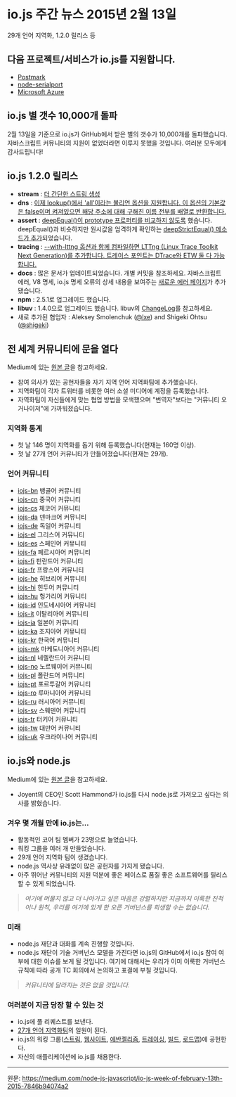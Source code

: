 # io.js 주간 뉴스 2015년 2월 13일
<!--
29 language localization effort, 1.2.0 release, and much more.
-->
29개 언어 지역화, 1.2.0 릴리스 등

<!--
io.js support added by…
-->
## 다음 프로젝트/서비스가 io.js를 지원합니다.

- [Postmark](http://blog.postmarkapp.com/post/110829734198/its-official-were-getting-cozy-with-node-js)
- [node-serialport](https://github.com/voodootikigod/node-serialport/issues/439)
- [Microsoft Azure](http://azure.microsoft.com/en-us/documentation/articles/web-sites-nodejs-iojs/)

<!--
io.js breaks 10,000 stars on GitHub
-->
## io.js 별 갯수 10,000개 돌파

<!--
On Feb. 13, io.js reached the goal of 10,000 stars on GitHub. We couldn’t have done it without the support of the amazing community behind JavaScript. Thank you alll!
-->
2월 13일을 기준으로 io.js가 GitHub에서 받은 별의 갯수가 10,000개를 돌파했습니다. 자바스크립트 커뮤니티의 지원이 없었더라면 이루지 못했을 것입니다. 여러분 모두에게 감사드립니다!

<!--
io.js 1.2.0 released

stream: Simpler stream construction.
dns: lookup() now supports an ‘all’ boolean option, default to false but when turned on will cause the method to return an array of all resolved names for an address.
assert: Remove prototype property comparison in deepEqual() introduced a deepStrictEqual() method to mirror deepEqual() but performs strict equality checks on primitives.
tracing: Add LTTng (Linux Trace Toolkit Next Generation) when compiled with the —with-lttng option. Trace points match those available for DTrace and ETW.
docs: Lots of doc updates, see individual commits; new Errors page discussing JavaScript errors, V8 specifics, and io.js specific error details.
npm upgrade to 2.5.1
libuv upgrade to 1.4.0, see libuv ChangeLog
Add new collaborators: Aleksey Smolenchuk (@lxe) and Shigeki Ohtsu (@shigeki)
-->
## io.js 1.2.0 릴리스

- **stream**  : [더 간단한 스트림 생성](https://github.com/iojs/readable-stream/issues/102)
- **dns** : [이제 lookup()에서 'all'이라는 불리언 옵션을 지원합니다. 이 옵션의 기본값은 false이며 켜져있으면 해당 주소에 대해 구해진 이름 전부를 배열로 반환합니다.](https://github.com/iojs/io.js/pull/744)
- **assert** : [deepEqual()이 prototype 프로퍼티를 비교하지 않도록](https://github.com/iojs/io.js/pull/636) 했습니다. deepEqual()과 비슷하지만 원시값을 엄격하게 확인하는 [deepStrictEqual() 메소드가 추가](https://github.com/iojs/io.js/pull/639)되었습니다.
- **tracing** : [--with-lttng 옵션과 함께 컴파일하면 LTTng (Linux Trace Toolkit Next Generation)를 추가합니다. 트레이스 포인트는 DTrace와 ETW 둘 다 가능합니다.](https://github.com/iojs/io.js/pull/702)
- **docs** : 많은 문서가 업데이트되었습니다. 개별 커밋을 참조하세요. 자바스크립트 에러, V8 명세, io.js 명세 오류의 상세 내용을 보여주는 [새로운 에러 페이지](https://iojs.org/api/errors.html)가 추가됐습니다.
- **npm** : 2.5.1로 업그레이드 했습니다.
- **libuv** : 1.4.0으로 업그레이드 했습니다. libuv의 [ChangeLog](https://github.com/libuv/libuv/blob/v1.x/ChangeLog)를 참고하세요.
- 새로 추가된 협업자 : Aleksey Smolenchuk ([@lxe](https://github.com/lxe)) and Shigeki Ohtsu ([@shigeki](https://github.com/shigeki))

<!--
Opened our doors to the international community
-->
## 전 세계 커뮤니티에 문을 열다

<!--
View the original article on Medium.

Added interested contributors to teams for their language.
Teams registered Twitter accounts for their teams and other relevant social media accounts.
Teams came up with their own ways of working together, and they became more of “community organizers,” as opposed to just “translators”
-->
Medium에 있는 [원본 글](https://medium.com/@mikeal/how-io-js-built-a-146-person-27-language-localization-effort-in-one-day-65e5b1c49a62)을 참고하세요.

- 참여 의사가 있는 공헌자들을 자기 지역 언어 지역화팀에 추가했습니다.
- 지역화팀이 각자 트위터를 비롯한 여러 소셜 미디어에 계정을 등록했습니다.
- 자역화팀이 자신들에게 맞는 협업 방법을 모색했으며 "번역자"보다는 "커뮤니티 오거나이저"에 가까워졌습니다.

<!--
Stats for Localizations

146 people signed up to help with the localizations the first day (over 160 signed up now)
27 languages communities created the first day (already up to 29)
-->
### 지역화 통계

- 첫 날 146 명이 지역화를 돕기 위해 등록했습니다(현재는 160명 이상).
- 첫 날 27개 언어 커뮤니티가 만들어졌습니다(현재는 29개).

<!--
Language Communities
-->
### 언어 커뮤니티

- [iojs-bn](https://github.com/iojs/iojs-bn) 뱅골어 커뮤니티
- [iojs-cn](https://github.com/iojs/iojs-cn) 중국어 커뮤니티
- [iojs-cs](https://github.com/iojs/iojs-cs) 체코어 커뮤니티
- [iojs-da](https://github.com/iojs/iojs-da) 덴마크어 커뮤니티
- [iojs-de](https://github.com/iojs/iojs-de) 독일어 커뮤니티
- [iojs-el](https://github.com/iojs/iojs-el) 그리스어 커뮤니티
- [iojs-es](https://github.com/iojs/iojs-es) 스페인어 커뮤니티
- [iojs-fa](https://github.com/iojs/iojs-fa) 페르시아어 커뮤니티
- [iojs-fi](https://github.com/iojs/iojs-fi) 핀란드어 커뮤니티
- [iojs-fr](https://github.com/iojs/iojs-fr) 프랑스어 커뮤니티
- [iojs-he](https://github.com/iojs/iojs-he) 히브리어 커뮤니티
- [iojs-hi](https://github.com/iojs/iojs-hi) 힌두어 커뮤니티
- [iojs-hu](https://github.com/iojs/iojs-hu) 헝가리어 커뮤니티
- [iojs-id](https://github.com/iojs/iojs-id) 인도네시아어 커뮤니티
- [iojs-it](https://github.com/iojs/iojs-it) 이탈리아어 커뮤니티
- [iojs-ja](https://github.com/iojs/iojs-ja) 일본어 커뮤니티
- [iojs-ka](https://github.com/iojs/iojs-ka) 조지아어 커뮤니티
- [iojs-kr](https://github.com/iojs/iojs-kr) 한국어 커뮤니티
- [iojs-mk](https://github.com/iojs/iojs-mk) 마케도니아어 커뮤니티
- [iojs-nl](https://github.com/iojs/iojs-nl) 네렐란드어 커뮤니티
- [iojs-no](https://github.com/iojs/iojs-no) 노르웨이어 커뮤니티
- [iojs-pl](https://github.com/iojs/iojs-pl) 폴란드어 커뮤니티
- [iojs-pt](https://github.com/iojs/iojs-pt) 포르투갈어 커뮤니티
- [iojs-ro](https://github.com/iojs/iojs-ro) 루마니아어 커뮤니티
- [iojs-ru](https://github.com/iojs/iojs-ru) 러시아어 커뮤니티
- [iojs-sv](https://github.com/iojs/iojs-sv) 스웨덴어 커뮤니티
- [iojs-tr](https://github.com/iojs/iojs-tr) 터키어 커뮤니티
- [iojs-tw](https://github.com/iojs/iojs-tw) 대만어 커뮤니티
- [iojs-uk](https://github.com/iojs/iojs-uk) 우크라이나어 커뮤니티

<!--
io.js and node.js

View the original article on Medium.
Scott Hammond, CEO of Joyent, expressed his desire to bring io.js back to the node.js.
-->
## io.js와 node.js

Medium에 있는 [원본 글](https://medium.com/@iojs_kr/io-js%EC%99%80-node-js-%EC%9E%AC%EB%8B%A8-9fb487312179)을 참고하세요.

- Joyent의 CEO인 Scott Hammond가 io.js를 다시 node.js로 가져오고 싶다는 의사를 밝혔습니다.

<!--
In only a few months io.js…

Has grown to 23 active core team members
Has several working groups
Has 29 language localization teams,
Has drawn more contributors to the project than we’ve ever had in the history of node.js, and
Has been able to release quality software at a good pace with the support of an exceptional community.
-->
### 겨우 몇 개월 만에 io.js는...

- 활동적인 코어 팀 멤버가 23명으로 늘었습니다.
- 워킹 그룹을 여러 개 만들었습니다.
- 29개 언어 지역화 팀이 생겼습니다.
- node.js 역사상 유래없이 많은 공헌자를 가지게 됐습니다.
- 아주 뛰어난 커뮤니티의 지원 덕분에 좋은 페이스로 품질 좋은 소프트웨어를 릴리스 할 수 있게 되었습니다.

<!--
We are eager to put this all behind us but we can’t sacrifice the progress we’ve made or the principles and open governance that got us here.
-->
> *여기에 머물지 않고 더 나아가고 싶은 마음은 강렬하지만 지금까지 이룩한 진척이나 원칙, 우리를 여기에 있게 한 오픈 거버넌스를 희생할 수는 없습니다.*

<!--
The Future

Talks with the node.js foundation are ongoing.
Once the foundation has a technical governance model you will see an issue on io.js’ GitHub about whether io.js should join. This will be discussed and voted on openly in a public TC meeting following the governance rules we’ve already built.

For the community, nothing has changed.
-->
### 미래

- node.js 재단과 대화를 계속 진행할 것입니다.
- node.js 재단이 기술 거버넌스 모델을 가진다면 io.js의 GitHub에서 io.js 참여 여부에 대한 이슈를 보게 될 것입니다. 여기에 대해서는 우리가 이미 이룩한 거버넌스 규칙에 따라 공개 TC 회의에서 논의하고 표결에 부칠 것입니다.

> *커뮤니티에 달라지는 것은 없을 것입니다.*

<!--
What you can do right now

Continue to send your pull requests to io.js
Join one of the 27 language localization teams
Contribute to io.js’ working groups (streams, website, evangelism, tracing, build, roadmap) and
Continue to adopt io.js in your applications.
-->
### 여러분이 지금 당장 할 수 있는 것

- io.js에 풀 리퀘스트를 보낸다.
- [27개 언어 지역화팀](https://github.com/iojs/website/issues/125)의 일원이 된다.
- io.js의 워킹 그룹([스트림](https://github.com/iojs/readable-stream), [웹사이트](https://github.com/iojs/website), [에반젤리즘](https://github.com/iojs/website/labels/evangelism), [트레이싱](https://github.com/iojs/tracing-wg), [빌드](https://github.com/iojs/build), [로드맵](https://github.com/iojs/roadmap))에 공헌한다.
- 자신의 애플리케이션에 io.js를 채용한다.

---
원문: https://medium.com/node-js-javascript/io-js-week-of-february-13th-2015-7846b94074a2
